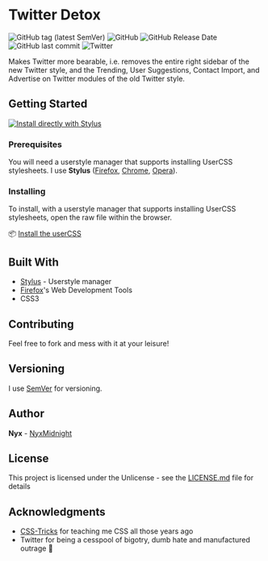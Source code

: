 # Twitter Detox

![GitHub tag (latest SemVer)](https://img.shields.io/github/tag/nyxmidnight/twitter-detox.svg) ![GitHub](https://img.shields.io/github/license/nyxmidnight/twitter-detox.svg) ![GitHub Release Date](https://img.shields.io/github/release-date/nyxmidnight/twitter-detox.svg) ![GitHub last commit](https://img.shields.io/github/last-commit/nyxmidnight/twitter-detox.svg) ![Twitter](https://img.shields.io/badge/thanks-twitter-blue.svg)

Makes Twitter more bearable, i.e. removes the entire right sidebar of the new Twitter style, and the Trending, User Suggestions, Contact Import, and Advertise on Twitter modules of the old Twitter style.

## Getting Started

[![Install directly with Stylus](https://img.shields.io/badge/Install%20directly%20with-Stylus-00adad.svg)](https://raw.githubusercontent.com/nyxmidnight/twitter-detox/master/twitter-detox.user.css)

### Prerequisites

You will need a userstyle manager that supports installing UserCSS stylesheets. I use **Stylus** ([Firefox](https://addons.mozilla.org/en-US/firefox/addon/styl-us/), [Chrome](https://chrome.google.com/webstore/detail/stylus/clngdbkpkpeebahjckkjfobafhncgmne), [Opera](https://addons.opera.com/en-gb/extensions/details/stylus/)).

### Installing

To install, with a userstyle manager that supports installing UserCSS stylesheets, open the raw file within the browser.

:package: [Install the userCSS](https://raw.githubusercontent.com/nyxmidnight/twitter-detox/master/twitter-detox.user.css)

## Built With

-   [Stylus](https://github.com/openstyles/stylus) - Userstyle manager
-   [Firefox](https://firefox.com/)'s Web Development Tools
-   CSS3

## Contributing

Feel free to fork and mess with it at your leisure!

## Versioning

I use [SemVer](http://semver.org/) for versioning.

## Author

**Nyx** - [NyxMidnight](https://github.com/nyxmidnight)

## License

This project is licensed under the Unlicense - see the [LICENSE.md](LICENSE.md) file for details

## Acknowledgments

-   [CSS-Tricks](https://css-tricks.com) for teaching me CSS all those years ago
-   Twitter for being a cesspool of bigotry, dumb hate and manufactured outrage :poop:
